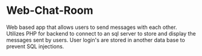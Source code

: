 # Web-Chat-Room
Web based app that allows users to send messages with each other. Utilizes PHP for backend to connect to an sql server to store and display the messages sent by users. User login's are stored in another data base to prevent SQL injections.
